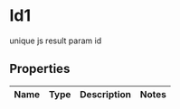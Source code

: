 

# Id1

unique js result param id

## Properties

| Name | Type | Description | Notes |
|------------ | ------------- | ------------- | -------------|



